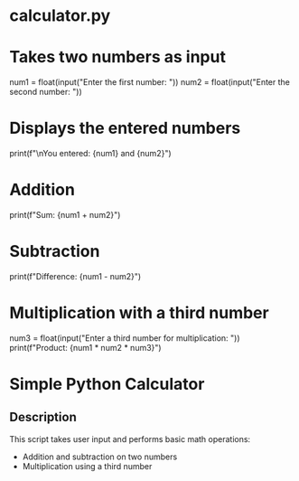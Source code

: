 # calculator.py

# Takes two numbers as input
num1 = float(input("Enter the first number: "))
num2 = float(input("Enter the second number: "))

# Displays the entered numbers
print(f"\nYou entered: {num1} and {num2}")

# Addition
print(f"Sum: {num1 + num2}")

# Subtraction
print(f"Difference: {num1 - num2}")

# Multiplication with a third number
num3 = float(input("Enter a third number for multiplication: "))
print(f"Product: {num1 * num2 * num3}")


# Simple Python Calculator

## Description
This script takes user input and performs basic math operations:
- Addition and subtraction on two numbers
- Multiplication using a third number


